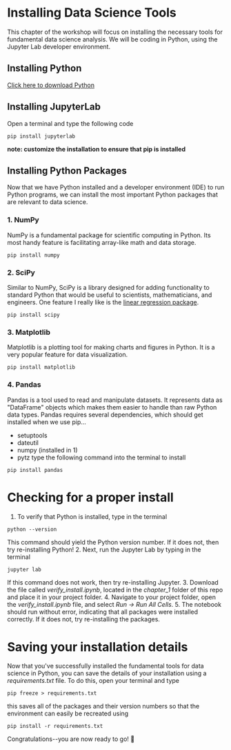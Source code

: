 # Installing Data Science Tools
This chapter of the workshop will focus on installing the necessary tools for fundamental data science analysis. We will be coding in Python, using the
Jupyter Lab developer environment.

## Installing Python
[Click here to download Python](https://www.python.org/downloads/)

## Installing JupyterLab
Open a terminal and type the following code
```
pip install jupyterlab
```
**note: customize the installation to ensure that pip is installed**

## Installing Python Packages
Now that we have Python installed and a developer environment (IDE) to run Python programs, we can install the most important Python packages that are
relevant to data science.

### 1. NumPy
NumPy is a fundamental package for scientific computing in Python. Its most handy feature is facilitating array-like math and data storage.
```
pip install numpy
```

### 2. SciPy
Similar to NumPy, SciPy is a library designed for adding functionality to standard Python that would be useful to scientists, mathematicians, and 
engineers. One feature I really like is the [linear regression package](https://docs.scipy.org/doc/scipy-1.6.2/reference/generated/scipy.stats.linregress.html).
```
pip install scipy
```

### 3. Matplotlib
Matplotlib is a plotting tool for making charts and figures in Python. It is a very popular feature for data visualization.
```
pip install matplotlib
```

### 4. Pandas
Pandas is a tool used to read and manipulate datasets. It represents data as "DataFrame" objects which makes them easier to handle than raw Python data 
types. Pandas requires several dependencies, which should get installed when we use pip...
* setuptools
* dateutil
* numpy (installed in 1)
* pytz
type the following command into the terminal to install
```
pip install pandas
```

# Checking for a proper install
1. To verify that Python is installed, type in the terminal
```
python --version
```
This command should yield the Python version number. If it does not, then try re-installing Python!
2. Next, run the Jupyter Lab by typing in the terminal
```
jupyter lab
```
If this command does not work, then try re-installing Jupyter.
3. Download the file called *verify_install.ipynb*, located in the *chapter_1* folder of this repo and place it in your project folder. 
4. Navigate to your project folder, open the *verify_install.ipynb* file, and select *Run -> Run All Cells*.
5. The notebook should run without error, indicating that all packages were installed correctly. If it does not, try re-installing the packages.

# Saving your installation details
Now that you've successfully installed the fundamental tools for data science in Python, you can save the details of your installation using a
*requirements.txt* file. To do this, open your terminal and type 
```
pip freeze > requirements.txt
```
this saves all of the packages and their version numbers so that the environment can easily be recreated using 
```
pip install -r requirements.txt
```
Congratulations--you are now ready to go! 🎉
